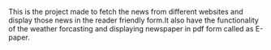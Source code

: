 This is the project made to fetch the news from different websites and display those news in the reader friendly form.It also have the functionality of the weather forcasting and displaying newspaper in pdf form called as E-paper.
